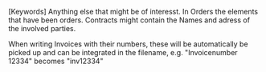 [Keywords]
  Anything else that might be of interesst.
  In Orders the elements that have been orders. Contracts might contain the
  Names and adress of the involved parties.
  
  When writing Invoices with their numbers, these will be automatically be 
  picked up and can be integrated in the filename, e.g. "Invoicenumber 12334"
  becomes "inv12334"

